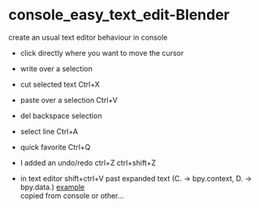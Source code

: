 # console_easy_text_edit-Blender
create an usual text editor behaviour in console

* click directly where you want to move the cursor 
* write over a selection 
* cut selected text Ctrl+X 
* paste over a selection Ctrl+V 
* del backspace selection 
* select line Ctrl+A  
* quick favorite Ctrl+Q  
* I added an undo/redo ctrl+Z ctrl+shift+Z 

* in text editor shift+ctrl+V past expanded text (C. -> bpy.context, D. -> bpy.data.)   [example](https://youtu.be/rk0CvmmCsng)  
  copied from console or other...
